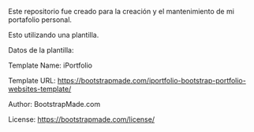 Este repositorio fue creado para la creación y el mantenimiento de mi portafolio personal.

Esto utilizando una plantilla.

Datos de la plantilla:

Template Name: iPortfolio

Template URL: https://bootstrapmade.com/iportfolio-bootstrap-portfolio-websites-template/

Author: BootstrapMade.com

License: https://bootstrapmade.com/license/